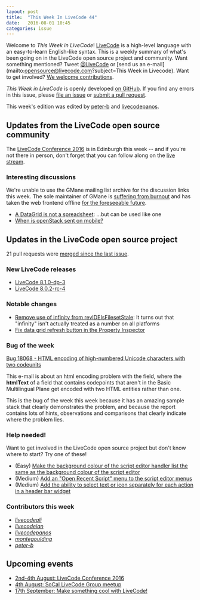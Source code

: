 ```yaml
---
layout: post
title:  "This Week In LiveCode 44"
date:   2016-08-01 10:45
categories: issue
---
```


Welcome to *This Week in LiveCode*!  [LiveCode](https://livecode.com/) is a
high-level language with an easy-to-learn English-like syntax.  This is a
weekly summary of what's been going on in the LiveCode open source project and
community.  Want something mentioned?  Tweet
[@LiveCode](https://twitter.com/LiveCode) or
[send us an e-mail](mailto:opensource@livecode.com?subject=This Week in Livecode).
Want to get involved?
[We welcome contributions](https://github.com/livecode/livecode).

*This Week in LiveCode* is openly developed
[on GitHub](https://github.com/livecode/this-week-in-livecode).
If you find any errors in this issue, please
[file an issue](https://github.com/livecode/this-week-in-livecode/issues) or
[submit a pull request](https://github.com/livecode/this-week-in-livecode/pulls).

This week's edition was edited by [peter-b](https://github.com/peter-b) and
[livecodepanos](https://github.com/livecodepanos).

## Updates from the LiveCode open source community

The [LiveCode Conference 2016](https://livecode.com/edinburgh-2016/) is in
Edinburgh this week -- and if you're not there in person, don't forget that you
can follow along on the [live stream](https://livecode.com/edinburgh-2016/livestream-bundle/).

### Interesting discussions

We're unable to use the GMane mailing list archive for the discussion links
this week.  The sole maintainer of GMane is
[suffering from burnout](https://lars.ingebrigtsen.no/2016/07/28/the-end-of-gmane/)
and has taken the web frontend offline
[for the foreseeable future](https://lars.ingebrigtsen.no/2016/07/28/the-end-of-gmane/comment-page-1/#comment-13502).

- [A DataGrid is not a spreadsheet](http://lists.runrev.com/pipermail/use-livecode/2016-July/229461.html): ...but can be used like one
- [When is openStack sent on mobile?](http://lists.runrev.com/pipermail/use-livecode/2016-July/229440.html)

## Updates in the LiveCode open source project

21 pull requests were [merged since the last issue](https://github.com/search?l=&o=asc&s=created&type=Issues&utf8=%E2%9C%93&q=org%3Alivecode+is%3Apublic+is%3Apr+is%3Amerged+merged%3A2016-07-25..2016-07-31).

### New LiveCode releases

- [LiveCode 8.1.0-dp-3](https://downloads.livecode.com/livecode/#8_1_0)
- [LiveCode 8.0.2-rc-4](https://downloads.livecode.com/livecode/#8_0_2)

### Notable changes

- [Remove use of infinity from revIDEIsFilesetStale](https://github.com/livecode/livecode-ide/pull/1292): It turns out that "infinity" isn't actually treated as a number on all platforms
- [Fix data grid refresh button in the Property Inspector](https://github.com/livecode/livecode-ide/pull/1289)

### Bug of the week

[Bug 18068 - HTML encoding of high-numbered Unicode characters with two codeunits](http://quality.livecode.com/show_bug.cgi?id=18068)

This e-mail is about an html encoding problem with the field, where the
**htmlText** of a field that contains codepoints that aren't in the Basic
Multilingual Plane get encoded with two HTML entities rather than one.

This is the bug of the week this week because it has an amazing sample stack
that clearly demonstrates the problem, and because the report contains lots of
hints, observations and comparisons that clearly indicate where the problem
lies.

### Help needed!

Want to get involved in the LiveCode open source project but don't know where
to start?  Try one of these!

- (Easy)  [Make the background colour of the script editor handler list the same as the background colour of the script editor](http://quality.livecode.com/show_bug.cgi?id=17946)
- (Medium) [Add an "Open Recent Script" menu to the script editor menus](http://quality.livecode.com/show_bug.cgi?id=17975)
- (Medium) [Add the ability to select text or icon separately for each action in a header bar widget](http://quality.livecode.com/show_bug.cgi?id=17913)

### Contributors this week

- *[livecodeali](https://github.com/livecodeali)*
- *[livecodeian](https://github.com/livecodeian)*
- *[livecodepanos](https://github.com/livecodepanos)*
- *[montegoulding](https://github.com/montegoulding)*
- *[peter-b](https://github.com/peter-b)*

## Upcoming events

* [2nd-4th August: LiveCode Conference 2016](https://livecode.com/edinburgh-2016/)
* [4th August: SoCal LiveCode Group meetup](http://forums.livecode.com/viewtopic.php?f=50&27600)
* [17th September: Make something cool with LiveCode!](http://www.meetup.com/The-THINQTANQ-Events-Meetups-and-More-in-Plymouth/events/226749341/)
